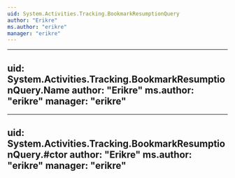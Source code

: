 ```yaml
---
uid: System.Activities.Tracking.BookmarkResumptionQuery
author: "Erikre"
ms.author: "erikre"
manager: "erikre"
---
```


---
uid: System.Activities.Tracking.BookmarkResumptionQuery.Name
author: "Erikre"
ms.author: "erikre"
manager: "erikre"
---

---
uid: System.Activities.Tracking.BookmarkResumptionQuery.#ctor
author: "Erikre"
ms.author: "erikre"
manager: "erikre"
---
